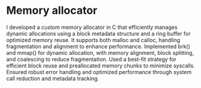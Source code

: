 <h1>
    Memory allocator
</h1>
I developed a custom memory allocator in C that efficiently manages dynamic allocations using a block metadata structure and a ring buffer for optimized memory reuse. It supports both malloc and calloc, handling fragmentation and alignment to enhance performance. 
Implemented brk() and mmap() for dynamic allocation, with memory alignment, block splitting, and coalescing to reduce fragmentation. Used a best-fit strategy for efficient block reuse and preallocated memory chunks to minimize syscalls. Ensured robust error handling and optimized performance through system call reduction and metadata tracking.
<br> </br>

